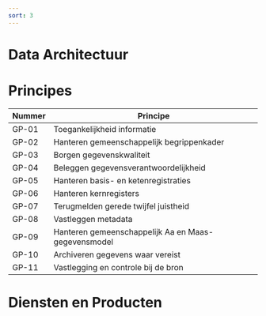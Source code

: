 ```yaml
---
sort: 3
---
```


# Data Architectuur

# Principes
| Nummer | Principe |
| ------ | -------- |
| GP-01 | Toegankelijkheid informatie |
| GP-02 | Hanteren gemeenschappelijk begrippenkader |
| GP-03 | Borgen gegevenskwaliteit |
| GP-04 | Beleggen gegevensverantwoordelijkheid |
| GP-05 | Hanteren basis- en ketenregistraties |
| GP-06 | Hanteren kernregisters |
| GP-07 | Terugmelden gerede twijfel juistheid |
| GP-08 | Vastleggen metadata |
| GP-09 | Hanteren gemeenschappelijk Aa en Maas-gegevensmodel |
| GP-10 | Archiveren gegevens waar vereist |
| GP-11 | Vastlegging en controle bij de bron |

# Diensten en Producten


